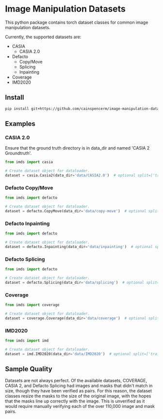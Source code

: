 # Image Manipulation Datasets

This python package contains torch dataset classes for common image manipulation datasets.

Currently, the supported datasets are:
- CASIA
    - CASIA 2.0
- Defacto
    - Copy/Move
    - Splicing
    - Inpainting
- Coverage
- IMD2020

## Install
```bash
pip install git+https://github.com/cainspencerm/image-manipulation-datasets.git@0.6
```

## Examples

### CASIA 2.0

Ensure that the ground truth directory is in data_dir and named 'CASIA 2 Groundtruth'.

```python
from imds import casia

# Create dataset object for dataloader.
dataset = casia.Casia2(data_dir='data/CASIA2.0')  # optional split=['train', 'val', 'test', 'benchmark', 'full']
```

### Defacto Copy/Move

```python
from imds import defacto

# Create dataset object for dataloader.
dataset = defacto.CopyMove(data_dir='data/copy-move')  # optional split=['train', 'val', 'test', 'benchmark', 'full']
```

### Defacto Inpainting

```python
from imds import defacto

# Create dataset object for dataloader.
dataset = defacto.Inpainting(data_dir='data/inpainting')  # optional split=['train', 'val', 'test', 'benchmark', 'full']
```

### Defacto Splicing

```python
from imds import defacto

# Create dataset object for dataloader.
dataset = defacto.Splicing(data_dir='data/splicing')  # optional split=['train', 'val', 'test', 'benchmark', 'full']
```

### Coverage

```python
from imds import coverage

# Create dataset object for dataloader.
dataset = coverage.Coverage(data_dir='data/coverage')  # optional split=['train', 'val', 'test', 'benchmark', 'full']
```

### IMD2020

```python
from imds import imd

# Create dataset object for dataloader.
dataset = imd.IMD2020(data_dir='data/IMD2020')  # optional split=['train', 'val', 'test', 'benchmark', 'full']
```

## Sample Quality

Datasets are not always perfect. Of the available datasets, COVERAGE, CASIA 2, and Defacto Splicing had images and masks that didn't match in size, though they have been verified as pairs. For this reason, the dataset classes resize the masks to the size of the original image, with the hopes that the masks line up correctly with the image. This is unverified as it would require manually verifying each of the over 110,000 image and mask pairs.
